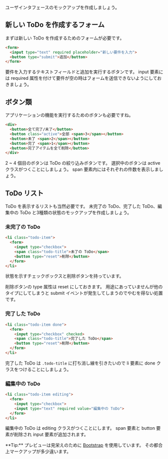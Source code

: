 ユーザインタフェースのモックアップを作成しましょう。

## 新しい ToDo を作成するフォーム
まずは新しい ToDo を作成するためのフォームが必要です。

```html
<form>
  <input type="text" required placeholder="新しい要件を入力">
  <button type="submit">追加</button>
</form>
```

要件を入力するテキストフィールドと追加を実行するボタンです。
input 要素には required 属性を付けて要件が空の時はフォームを送信できないようにしておきましょう。


## ボタン類
アプリケーションの機能を実行するためのボタンも必要ですね。

```html
<div>
  <button>全て完了/未了</button>
  <button class="active">全部 <span>3</span></button>
  <button>未了 <span>2</span></button>
  <button>完了 <span>1</span></button>
  <button>完了アイテムを全て削除</button>
</div>
```

2 ~ 4 個目のボタンは ToDo の絞り込みボタンです。
選択中のボタンは active クラスがつくことにしましょう。
span 要素内にはそれぞれの件数を表示しましょう。

## ToDo リスト
ToDo を表示するリストも当然必要です。
未完了の ToDo、完了した ToDo、編集中の ToDo と3種類の状態のモックアップを作成しましょう。

### 未完了の ToDo
```html
<li class="todo-item">
  <form>
    <input type="checkbox">
    <span class="todo-title">未了の ToDo</span>
    <button type="reset">削除</button>
  </form>
</li>
```

状態を示すチェックボックスと削除ボタンを持っています。

削除ボタンの type 属性は reset にしておきます。
用途にあっていませんが他のタイプにしてしまうと submit イベントが発生してしまうのでやむを得ない処置です。

### 完了した ToDo
```html
<li class="todo-item done">
  <form>
    <input type="checkbox" checked>
    <span class="todo-title">完了した ToDo</span>
    <button type="reset">削除</button>
  </form>
</li>
```

完了した ToDo は `.todo-title` に打ち消し線を引きたいので li 要素に done クラスをつけることにしましょう。

### 編集中の ToDo
```html
<li class="todo-item editing">
  <form>
    <input type="checkbox">
    <input type="text" required value="編集中の ToDo">
  </form>
</li>
```

編集中の ToDo は editing クラスがつくことにします。
span 要素と button 要素が削除され input 要素が追加されます。

<div preview="article.examples.example"></div>

<div class="alert alert-info">
**Tip:**
プレビューは見栄えのために <a href="http://getbootstrap.com/" class="alert-link">Bootstrap</a> を使用しています。
その都合上マークアップが多少違います。
</div>
